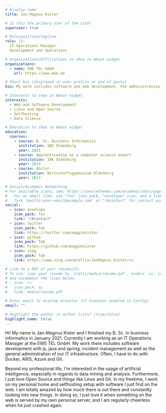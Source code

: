 ```yaml
---
# Display name
title: Jan-Magnus Kister

# Is this the primary user of the site?
superuser: true

# Role/position/tagline
role: |2-
  IT Operations Manager
  Development and Operations

# Organizations/Affiliations to show in About widget
organizations:
  - name: EWE TEL GmbH
    url: https://www.ewe.de

# Short bio (displayed in user profile at end of posts)
bio: My work includes software and web development, the administration of extensive IT infrastructure and cloud computing.

# Interests to show in About widget
interests:
  - Web and Software Development
  - Linux and Open Source
  - Selfhosting
  - Data Science

# Education to show in About widget
education:
  courses:
    - course: B. Sc. Business Informatics
      institution: IBS Oldenburg
      year: 2021
    - course: Apprenticeship as a computer science expert
      institution: IHK Oldenburg
      year: 2019
    - course: Abitur
      institution: Wirtschaftsgymnasium Oldenburg
      year: 2017

# Social/Academic Networking
# For available icons, see: https://sourcethemes.com/academic/docs/page-builder/#icons
#   For an email link, use "fas" icon pack, "envelope" icon, and a link in the
#   form "mailto:your-email@example.com" or "/#contact" for contact widget.
social:
  - icon: envelope
    icon_pack: fas
    link: "/#contact"
  - icon: twitter
    icon_pack: fab
    link: https://twitter.com/maggiknister
  - icon: github
    icon_pack: fab
    link: https://github.com/maggiknister
  - icon: xing
    icon_pack: fab
    link: https://www.xing.com/profile/JanMagnus_Kister/cv

# Link to a PDF of your resume/CV.
# To use: copy your resume to `static/media/resume.pdf`, enable `ai` icons in `params.toml`,
# and uncomment the lines below.
# - icon: cv
#   icon_pack: ai
#   link: media/resume.pdf

# Enter email to display Gravatar (if Gravatar enabled in Config)
email: ""

# Highlight the author in author lists? (true/false)
highlight_name: false
---
```

Hi! My name is Jan-Magnus Kister and I finished my B. Sc. in business informatics in January 2021. Currently I am working as an IT Operations Manager at the EWE TEL GmbH. My work there includes software development with js, java and spring, incident management as well as the general administration of our IT infrastructure. Often, I have to do with Docker, AWS, Azure and Git.

Beyond my professional life, I'm interested in the usage of artificial intelligence, especially in regards to data mining and analysis. Furthermore, I just love Open Source and things like Linux and Git. In my freetime, I work on my personal home and selfhosting setup with software I just find on the web. I am totally amazed by how much there is out there and constantly looking into new things. In doing so, I just love it when something on the web is served by my own personal server, and I am regularly cheerless when he just crashed again.

<!-- {{< icon name="download" pack="fas" >}} Mein Lebenslauf {{< staticref "media/demo_resume.pdf" "newtab" >}}resumé{{< /staticref >}}. -->
